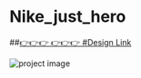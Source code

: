 # Nike_just_hero
##[👉👉👉 👉👉👉 #Design Link ](https://www.figma.com/file/zxVBWY7JV6nNPg8nzXuJCs/Learn-React-with-10-Projects-(Copy)?type=design&node-id=0%3A1&mode=dev)

![project image](https://i.ibb.co/DMPVhXk/Product-Page.png)

